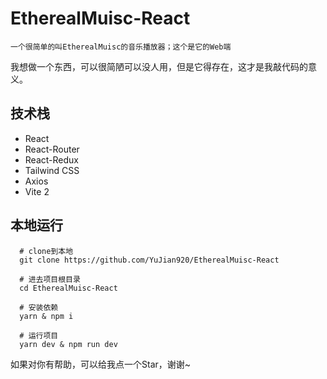 # EtherealMuisc-React
`一个很简单的叫EtherealMuisc的音乐播放器；这个是它的Web端`

我想做一个东西，可以很简陋可以没人用，但是它得存在，这才是我敲代码的意义。

## 技术栈 

- React
- React-Router
- React-Redux
- Tailwind CSS
- Axios
- Vite 2

## 本地运行

```
  # clone到本地
  git clone https://github.com/YuJian920/EtherealMuisc-React
  
  # 进去项目根目录
  cd EtherealMuisc-React
  
  # 安装依赖
  yarn & npm i
  
  # 运行项目
  yarn dev & npm run dev
```


如果对你有帮助，可以给我点一个Star，谢谢~
